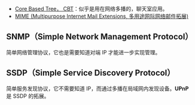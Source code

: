 - [Core Based Tree， CBT](https://www.youtube.com/watch?v=nw_SrmTgciM)：似乎是用在网络多播的，聊天室应用。
- [MIME (Multipurpose Internet Mail Extensions, 多用途网际网络邮件拓展)](https://en.wikipedia.org/wiki/MIME)



## SNMP（Simple Network Management Protocol）

简单网络管理协议，它也是需要知道对端 IP 才能进一步实现管理。



## SSDP（Simple Service Discovery Protocol）

简单服务发现协议，它不需要知道 IP，而通过多播在局域网内发现设备。**UPnP** 是 SSDP 的拓展。
